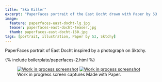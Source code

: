```yaml
---
title: "Ska Killer"
excerpt: "PaperFaces portrait of the East Docht drawn with Paper by 53 on an iPad."
image: 
  feature: paperfaces-east-docht-lg.jpg
  teaser: paperfaces-east-docht-teaser.jpg
  thumb: paperfaces-east-docht-150.jpg
tags: [portrait, illustration, Paper by 53, Sktchy]
---
```


PaperFaces portrait of East Docht inspired by a photograph on Sktchy.

{% include boilerplate/paperfaces-2.html %}

<figure class="third">
  <a href="{{ site.url }}/images/paperfaces-east-docht-process-1-lg.jpg"><img src="{{ site.url }}/images/paperfaces-east-docht-process-1-600.jpg" alt="Work in process screenshot"></a>
  <a href="{{ site.url }}/images/paperfaces-east-docht-process-2-lg.jpg"><img src="{{ site.url }}/images/paperfaces-east-docht-process-2-600.jpg" alt="Work in process screenshot"></a>
  <figcaption>Work in progress screen captures Made with Paper.</figcaption>
</figure>
